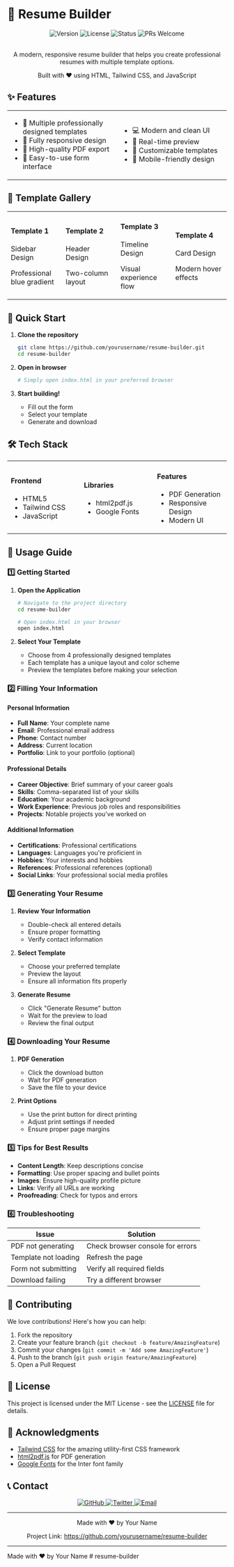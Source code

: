 # 📝 Resume Builder

<div align="center">
  <img src="https://img.shields.io/badge/version-1.0.0-blue" alt="Version">
  <img src="https://img.shields.io/badge/license-MIT-green" alt="License">
  <img src="https://img.shields.io/badge/status-active-success" alt="Status">
  <img src="https://img.shields.io/badge/PRs-welcome-brightgreen" alt="PRs Welcome">
</div>

<br>

<div align="center">
  <p>A modern, responsive resume builder that helps you create professional resumes with multiple template options.</p>
  <p>Built with ❤️ using HTML, Tailwind CSS, and JavaScript</p>
</div>

## ✨ Features

<div align="center">
  <table>
    <tr>
      <td width="50%">
        <ul>
          <li>🎨 Multiple professionally designed templates</li>
          <li>📱 Fully responsive design</li>
          <li>📄 High-quality PDF export</li>
          <li>🎯 Easy-to-use form interface</li>
        </ul>
      </td>
      <td width="50%">
        <ul>
          <li>💻 Modern and clean UI</li>
          <li>🔄 Real-time preview</li>
          <li>🎨 Customizable templates</li>
          <li>📱 Mobile-friendly design</li>
        </ul>
      </td>
    </tr>
  </table>
</div>

## 🎨 Template Gallery

<div align="center">
  <table>
    <tr>
      <td width="25%">
        <h4>Template 1</h4>
        <p>Sidebar Design</p>
        <p>Professional blue gradient</p>
      </td>
      <td width="25%">
        <h4>Template 2</h4>
        <p>Header Design</p>
        <p>Two-column layout</p>
      </td>
      <td width="25%">
        <h4>Template 3</h4>
        <p>Timeline Design</p>
        <p>Visual experience flow</p>
      </td>
      <td width="25%">
        <h4>Template 4</h4>
        <p>Card Design</p>
        <p>Modern hover effects</p>
      </td>
    </tr>
  </table>
</div>

## 🚀 Quick Start

1. **Clone the repository**
   ```bash
   git clone https://github.com/yourusername/resume-builder.git
   cd resume-builder
   ```

2. **Open in browser**
   ```bash
   # Simply open index.html in your preferred browser
   ```

3. **Start building!**
   - Fill out the form
   - Select your template
   - Generate and download

## 🛠️ Tech Stack

<div align="center">
  <table>
    <tr>
      <td width="33%">
        <h4>Frontend</h4>
        <ul>
          <li>HTML5</li>
          <li>Tailwind CSS</li>
          <li>JavaScript</li>
        </ul>
      </td>
      <td width="33%">
        <h4>Libraries</h4>
        <ul>
          <li>html2pdf.js</li>
          <li>Google Fonts</li>
        </ul>
      </td>
      <td width="33%">
        <h4>Features</h4>
        <ul>
          <li>PDF Generation</li>
          <li>Responsive Design</li>
          <li>Modern UI</li>
        </ul>
      </td>
    </tr>
  </table>
</div>

## 📝 Usage Guide

### 1️⃣ Getting Started

1. **Open the Application**

   ```bash
   # Navigate to the project directory
   cd resume-builder
   
   # Open index.html in your browser
   open index.html
   ```

2. **Select Your Template**

   - Choose from 4 professionally designed templates
   - Each template has a unique layout and color scheme
   - Preview the templates before making your selection

### 2️⃣ Filling Your Information

#### Personal Information

- **Full Name**: Your complete name
- **Email**: Professional email address
- **Phone**: Contact number
- **Address**: Current location
- **Portfolio**: Link to your portfolio (optional)

#### Professional Details

- **Career Objective**: Brief summary of your career goals
- **Skills**: Comma-separated list of your skills
- **Education**: Your academic background
- **Work Experience**: Previous job roles and responsibilities
- **Projects**: Notable projects you've worked on

#### Additional Information

- **Certifications**: Professional certifications
- **Languages**: Languages you're proficient in
- **Hobbies**: Your interests and hobbies
- **References**: Professional references (optional)
- **Social Links**: Your professional social media profiles

### 3️⃣ Generating Your Resume

1. **Review Your Information**

   - Double-check all entered details
   - Ensure proper formatting
   - Verify contact information

2. **Select Template**

   - Choose your preferred template
   - Preview the layout
   - Ensure all information fits properly

3. **Generate Resume**

   - Click "Generate Resume" button
   - Wait for the preview to load
   - Review the final output

### 4️⃣ Downloading Your Resume

1. **PDF Generation**

   - Click the download button
   - Wait for PDF generation
   - Save the file to your device

2. **Print Options**

   - Use the print button for direct printing
   - Adjust print settings if needed
   - Ensure proper page margins

### 5️⃣ Tips for Best Results

- **Content Length**: Keep descriptions concise
- **Formatting**: Use proper spacing and bullet points
- **Images**: Ensure high-quality profile picture
- **Links**: Verify all URLs are working
- **Proofreading**: Check for typos and errors

### 6️⃣ Troubleshooting

| Issue | Solution |
|-------|----------|
| PDF not generating | Check browser console for errors |
| Template not loading | Refresh the page |
| Form not submitting | Verify all required fields |
| Download failing | Try a different browser |

## 🤝 Contributing

We love contributions! Here's how you can help:

1. Fork the repository
2. Create your feature branch (`git checkout -b feature/AmazingFeature`)
3. Commit your changes (`git commit -m 'Add some AmazingFeature'`)
4. Push to the branch (`git push origin feature/AmazingFeature`)
5. Open a Pull Request

## 📄 License

This project is licensed under the MIT License - see the [LICENSE](LICENSE) file for details.

## 🙏 Acknowledgments

- [Tailwind CSS](https://tailwindcss.com/) for the amazing utility-first CSS framework
- [html2pdf.js](https://github.com/eKoopmans/html2pdf.js) for PDF generation
- [Google Fonts](https://fonts.google.com/) for the Inter font family

## 📞 Contact

<div align="center">
  <p>
    <a href="https://github.com/yourusername">
      <img src="https://img.shields.io/badge/GitHub-100000?style=for-the-badge&logo=github&logoColor=white" alt="GitHub">
    </a>
    <a href="https://twitter.com/yourtwitter">
      <img src="https://img.shields.io/badge/Twitter-1DA1F2?style=for-the-badge&logo=twitter&logoColor=white" alt="Twitter">
    </a>
    <a href="mailto:email@example.com">
      <img src="https://img.shields.io/badge/Email-D14836?style=for-the-badge&logo=gmail&logoColor=white" alt="Email">
    </a>
  </p>
</div>

---

<div align="center">
  <p>Made with ❤️ by Your Name</p>
  <p>Project Link: <a href="https://github.com/yourusername/resume-builder">https://github.com/yourusername/resume-builder</a></p>
</div>

---

Made with ❤️ by Your Name #   r e s u m e - b u i l d e r 
 
 